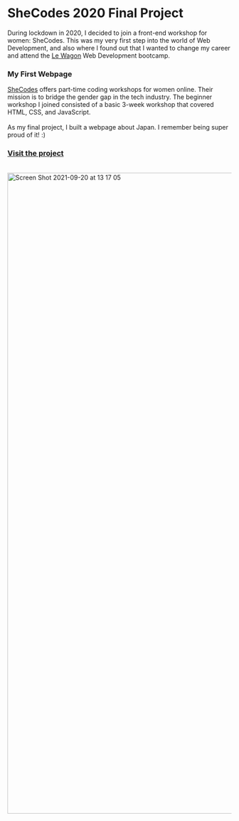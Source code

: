 # SheCodes 2020 Final Project

During lockdown in 2020, I decided to join a front-end workshop for women: SheCodes. This was my very first step into the world of Web Development, and also where I found out that I wanted to change my career and attend the <a href="https://www.lewagon.com/">Le Wagon</a> Web Development bootcamp. 



<h3>My First Webpage</h3>
<a href="https://www.shecodes.io/">SheCodes</a> offers part-time coding workshops for women online. Their mission is to bridge the gender gap in the tech industry. The beginner workshop I joined consisted of a basic 3-week workshop that covered HTML, CSS, and JavaScript.
<br>
<br>
As my final project, I built a webpage about Japan. I remember being super proud of it! :)

<h3><a href="https://www.shecodes.io/workshops/shecodes-online-workshop-20-0/projects/45712">Visit the project</a></h3>
<br>
<img width="1440" alt="Screen Shot 2021-09-20 at 13 17 05" src="https://user-images.githubusercontent.com/77882259/133956786-89ae6728-9105-489e-aece-bc1717c76116.png">
